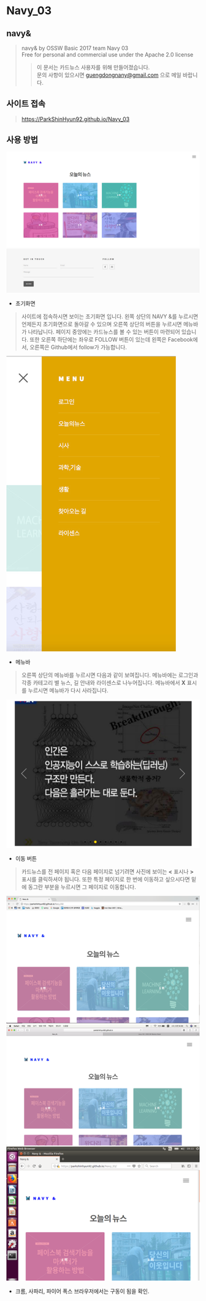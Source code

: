 # Navy_03

## navy&

> navy& by OSSW Basic 2017 team Navy 03 <br/>
> Free for personal and commercial use under the Apache 2.0 license
>> 이 문서는 카드뉴스 사용자를 위해 만들어졌습니다. <br/>
>> 문의 사항이 있으시면 guengdongnany@gmail.com 으로 메일 바랍니다. <br/>


## 사이트 접속
> https://ParkShinHyun92.github.io/Navy_03


## 사용 방법
![Alt text](images/init.jpg)
- 초기화면
> 사이트에 접속하시면 보이는 초기화면 입니다. 왼쪽 상단의 NAVY &를 누르시면 언제든지 초기화면으로 돌아갈 수 있으며 오른쪽 상단의 버튼을 누르시면 메뉴바가 나타납니다. 페이지 중앙에는 카드뉴스를 볼 수 있는 버튼이 마련되어 있습니다. 또한 오른쪽 하단에는 좌우로 FOLLOW 버튼이 있는데 왼쪽은 Facebook에서, 오른쪽은 Github에서 follow가 가능합니다.

![Alt text](images/menubar.jpg)
- 메뉴바
> 오른쪽 상단의 메뉴바를 누르시면 다음과 같이 보여집니다. 메뉴바에는 로그인과 각종 카테고리 별 뉴스, 길 안내와 라이센스로 나누어집니다. 메뉴바에서 **X** 표시를 누르시면 메뉴바가 다시 사라집니다.

![Alt text](images/button.jpg)
- 이동 버튼
> 카드뉴스를 전 페이지 혹은 다음 페이지로 넘기려면 사진에 보이는 **<** 표시나 **>** 표시를 클릭하셔야 됩니다. 또한 특정 페이지로 한 번에 이동하고 싶으시다면 밑에 동그란 부분을 누르시면 그 페이지로 이동합니다.

![Alt text](images/Chrome.jpg)
![Alt text](images/Safari.jpg)
![Alt text](images/FireFox.jpg)
- 크롬, 사파리, 파이어 폭스 브라우저에서는 구동이 됨을 확인.
